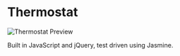 # Thermostat

![Thermostat Preview](http://s28.postimg.org/xes818mjh/Screen_Shot_2015_04_20_at_20_45_27.png)

Built in JavaScript and jQuery, test driven using Jasmine.
